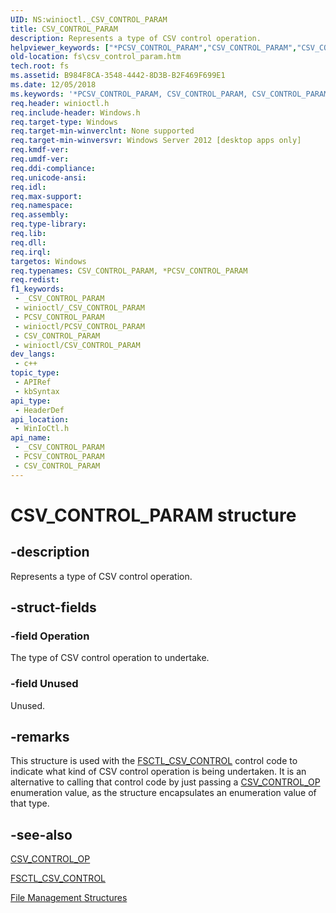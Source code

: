 ```yaml
---
UID: NS:winioctl._CSV_CONTROL_PARAM
title: CSV_CONTROL_PARAM
description: Represents a type of CSV control operation.
helpviewer_keywords: ["*PCSV_CONTROL_PARAM","CSV_CONTROL_PARAM","CSV_CONTROL_PARAM structure [Files]","PCSV_CONTROL_PARAM","PCSV_CONTROL_PARAM structure pointer [Files]","fs.csv_control_param","winioctl/CSV_CONTROL_PARAM","winioctl/PCSV_CONTROL_PARAM"]
old-location: fs\csv_control_param.htm
tech.root: fs
ms.assetid: B984F8CA-3548-4442-8D3B-B2F469F699E1
ms.date: 12/05/2018
ms.keywords: '*PCSV_CONTROL_PARAM, CSV_CONTROL_PARAM, CSV_CONTROL_PARAM structure [Files], PCSV_CONTROL_PARAM, PCSV_CONTROL_PARAM structure pointer [Files], fs.csv_control_param, winioctl/CSV_CONTROL_PARAM, winioctl/PCSV_CONTROL_PARAM'
req.header: winioctl.h
req.include-header: Windows.h
req.target-type: Windows
req.target-min-winverclnt: None supported
req.target-min-winversvr: Windows Server 2012 [desktop apps only]
req.kmdf-ver: 
req.umdf-ver: 
req.ddi-compliance: 
req.unicode-ansi: 
req.idl: 
req.max-support: 
req.namespace: 
req.assembly: 
req.type-library: 
req.lib: 
req.dll: 
req.irql: 
targetos: Windows
req.typenames: CSV_CONTROL_PARAM, *PCSV_CONTROL_PARAM
req.redist: 
f1_keywords:
 - _CSV_CONTROL_PARAM
 - winioctl/_CSV_CONTROL_PARAM
 - PCSV_CONTROL_PARAM
 - winioctl/PCSV_CONTROL_PARAM
 - CSV_CONTROL_PARAM
 - winioctl/CSV_CONTROL_PARAM
dev_langs:
 - c++
topic_type:
 - APIRef
 - kbSyntax
api_type:
 - HeaderDef
api_location:
 - WinIoCtl.h
api_name:
 - _CSV_CONTROL_PARAM
 - PCSV_CONTROL_PARAM
 - CSV_CONTROL_PARAM
---
```


# CSV_CONTROL_PARAM structure


## -description

Represents a type of CSV control operation.

## -struct-fields

### -field Operation

The type of CSV control operation to undertake.

### -field Unused

Unused.

## -remarks

This structure is used with the <a href="/windows/desktop/api/winioctl/ni-winioctl-fsctl_csv_control">FSCTL_CSV_CONTROL</a> 
    control code to indicate what kind of CSV control operation is being undertaken. It is an alternative to calling 
    that control code by just passing a <a href="/windows/desktop/api/winioctl/ne-winioctl-csv_control_op">CSV_CONTROL_OP</a> 
    enumeration value, as the structure encapsulates an enumeration value of that type.

## -see-also

<a href="/windows/desktop/api/winioctl/ne-winioctl-csv_control_op">CSV_CONTROL_OP</a>



<a href="/windows/desktop/api/winioctl/ni-winioctl-fsctl_csv_control">FSCTL_CSV_CONTROL</a>



<a href="/windows/desktop/FileIO/file-management-structures">File Management Structures</a>

